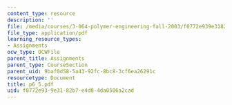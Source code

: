 ```yaml
---
content_type: resource
description: ''
file: /media/courses/3-064-polymer-engineering-fall-2003/f0772e939e3182b7e4d84da0506a2cad_p6_5.pdf
file_type: application/pdf
learning_resource_types:
- Assignments
ocw_type: OCWFile
parent_title: Assignments
parent_type: CourseSection
parent_uid: 9baf0d58-5a43-92fc-8bc8-3cf6ea26291c
resourcetype: Document
title: p6_5.pdf
uid: f0772e93-9e31-82b7-e4d8-4da0506a2cad
---
```

